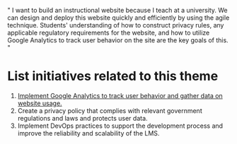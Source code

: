 " I want to build an instructional website because I teach at a university. We can design and deploy this website quickly 
and efficiently by using the agile technique. Students' understanding of how to construct privacy rules, any applicable 
regulatory requirements for the website, and how to utilize Google Analytics to track user behavior on the site are the 
key goals of this. "


# List initiatives related to this theme

1. [Implement Google Analytics to track user behavior and gather data on website usage.](/documentation/templates/theme/initiatives/initiative_template.md)
2. Create a privacy policy that complies with relevant government regulations and laws and protects user data.
3. Implement DevOps practices to support the development process and improve the reliability and scalability of the LMS.
